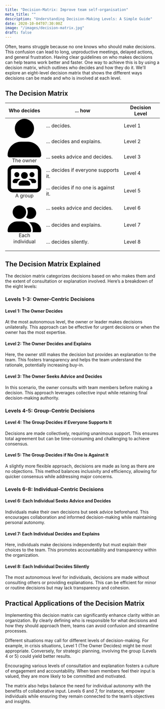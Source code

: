 ```yaml
---
title: "Decision-Matrix: Improve team self-organisation"
meta_title: ""
description: "Understanding Decision-Making Levels: A Simple Guide"
date: 2020-10-04T07:30:00Z
image: "/images/decision-matrix.jpg"
draft: false
---
```


Often, teams struggle because no one knows who should make decisions. This confusion can lead to long, unproductive meetings, delayed actions, and general frustration. Having clear guidelines on who makes decisions can help teams work better and faster. One way to achieve this is by using a decision matrix, which outlines who decides and how they do it. We'll explore an eight-level decision matrix that shows the different ways decisions can be made and who is involved at each level.

## The Decision Matrix

<table>
	<thead>
		<tr>
			<th class="text-center">Who decides</th>
			<th class="text-left">... how</th>
			<th class="text-right">Decision Level</th>
		</tr>
	</thead>
	<tbody>
		<tr>
			<td rowspan="3" style="vertical-align:middle; text-align:center;">
            <svg class="w-10 m-auto fill-slate-50	" xmlns="http://www.w3.org/2000/svg" viewBox="0 0 448 512"><!--!Font Awesome Free 6.5.2 by @fontawesome - https://fontawesome.com License - https://fontawesome.com/license/free Copyright 2024 Fonticons, Inc.--><path d="M224 256A128 128 0 1 0 224 0a128 128 0 1 0 0 256zm-45.7 48C79.8 304 0 383.8 0 482.3C0 498.7 13.3 512 29.7 512H418.3c16.4 0 29.7-13.3 29.7-29.7C448 383.8 368.2 304 269.7 304H178.3z"/></svg>
            The owner</td>
			<td>... decides.</td>
			<td class="text-right">Level 1</td>
		</tr>
		<tr>
			<td>... decides and explains.</td>
			<td class="text-right">Level 2</td>
		</tr>
		<tr>
			<td>... seeks advice and decides.</td>
			<td class="text-right">Level 3</td>
		</tr>
		<tr>
			<td rowspan="2" style="vertical-align:middle; text-align:center">
            <svg class="w-10 m-auto fill-slate-50" xmlns="http://www.w3.org/2000/svg" viewBox="0 0 640 512"><!--!Font Awesome Free 6.5.2 by @fontawesome - https://fontawesome.com License - https://fontawesome.com/license/free Copyright 2024 Fonticons, Inc.--><path d="M96 0C43 0 0 43 0 96V416c0 53 43 96 96 96H544c53 0 96-43 96-96V96c0-53-43-96-96-96H96zM64 96c0-17.7 14.3-32 32-32H544c17.7 0 32 14.3 32 32V416c0 17.7-14.3 32-32 32H96c-17.7 0-32-14.3-32-32V96zm159.8 80a48 48 0 1 0 -96 0 48 48 0 1 0 96 0zM96 309.3c0 14.7 11.9 26.7 26.7 26.7h56.1c8-34.1 32.8-61.7 65.2-73.6c-7.5-4.1-16.2-6.4-25.3-6.4H149.3C119.9 256 96 279.9 96 309.3zM461.2 336h56.1c14.7 0 26.7-11.9 26.7-26.7c0-29.5-23.9-53.3-53.3-53.3H421.3c-9.2 0-17.8 2.3-25.3 6.4c32.4 11.9 57.2 39.5 65.2 73.6zM372 289c-3.9-.7-7.9-1-12-1H280c-4.1 0-8.1 .3-12 1c-26 4.4-47.3 22.7-55.9 47c-2.7 7.5-4.1 15.6-4.1 24c0 13.3 10.7 24 24 24H408c13.3 0 24-10.7 24-24c0-8.4-1.4-16.5-4.1-24c-8.6-24.3-29.9-42.6-55.9-47zM512 176a48 48 0 1 0 -96 0 48 48 0 1 0 96 0zM320 256a64 64 0 1 0 0-128 64 64 0 1 0 0 128z"/></svg>        A group</td>
			<td>... decides if everyone supports it.</td>
			<td class="text-right">Level 4</td>
		</tr>
		<tr>
			<td>... decides if no one is against it.</td>
			<td class="text-right">Level 5</td>
		</tr>
		<tr>
			<td rowspan="3" style="vertical-align:middle; text-align:center">
            
<svg class="w-10 m-auto fill-slate-50" xmlns="http://www.w3.org/2000/svg" viewBox="0 0 640 512"><!--!Font Awesome Free 6.5.2 by @fontawesome - https://fontawesome.com License - https://fontawesome.com/license/free Copyright 2024 Fonticons, Inc.--><path d="M96 128a128 128 0 1 1 256 0A128 128 0 1 1 96 128zM0 482.3C0 383.8 79.8 304 178.3 304h91.4C368.2 304 448 383.8 448 482.3c0 16.4-13.3 29.7-29.7 29.7H29.7C13.3 512 0 498.7 0 482.3zM609.3 512H471.4c5.4-9.4 8.6-20.3 8.6-32v-8c0-60.7-27.1-115.2-69.8-151.8c2.4-.1 4.7-.2 7.1-.2h61.4C567.8 320 640 392.2 640 481.3c0 17-13.8 30.7-30.7 30.7zM432 256c-31 0-59-12.6-79.3-32.9C372.4 196.5 384 163.6 384 128c0-26.8-6.6-52.1-18.3-74.3C384.3 40.1 407.2 32 432 32c61.9 0 112 50.1 112 112s-50.1 112-112 112z"/></svg>Each individual</td>
			<td>... seeks advice and decides.</td>
			<td class="text-right">Level 6</td>
		</tr>
		<tr>
			<td>... decides and explains.</td>
			<td class="text-right">Level 7</td>
		</tr>
		<tr>
			<td>... decides silently.</td>
			<td class="text-right">Level 8</td>
		</tr>
	</tbody>
</table>


## The Decision Matrix Explained

The decision matrix categorizes decisions based on who makes them and the extent of consultation or explanation involved. Here’s a breakdown of the eight levels:

### Levels 1-3: Owner-Centric Decisions

#### Level 1: The Owner Decides
At the most autonomous level, the owner or leader makes decisions unilaterally. This approach can be effective for urgent decisions or when the owner has the most expertise.

#### Level 2: The Owner Decides and Explains
Here, the owner still makes the decision but provides an explanation to the team. This fosters transparency and helps the team understand the rationale, potentially increasing buy-in.

#### Level 3: The Owner Seeks Advice and Decides
In this scenario, the owner consults with team members before making a decision. This approach leverages collective input while retaining final decision-making authority.

### Levels 4-5: Group-Centric Decisions

#### Level 4: The Group Decides if Everyone Supports It
Decisions are made collectively, requiring unanimous support. This ensures total agreement but can be time-consuming and challenging to achieve consensus.

#### Level 5: The Group Decides if No One is Against It
A slightly more flexible approach, decisions are made as long as there are no objections. This method balances inclusivity and efficiency, allowing for quicker consensus while addressing major concerns.

### Levels 6-8: Individual-Centric Decisions

#### Level 6: Each Individual Seeks Advice and Decides
Individuals make their own decisions but seek advice beforehand. This encourages collaboration and informed decision-making while maintaining personal autonomy.

#### Level 7: Each Individual Decides and Explains
Here, individuals make decisions independently but must explain their choices to the team. This promotes accountability and transparency within the organization.

#### Level 8: Each Individual Decides Silently
The most autonomous level for individuals, decisions are made without consulting others or providing explanations. This can be efficient for minor or routine decisions but may lack transparency and cohesion.

## Practical Applications of the Decision Matrix

Implementing this decision matrix can significantly enhance clarity within an organization. By clearly defining who is responsible for what decisions and how they should approach them, teams can avoid confusion and streamline processes.

Different situations may call for different levels of decision-making. For example, in crisis situations, Level 1 (The Owner Decides) might be most appropriate. Conversely, for strategic planning, involving the group (Levels 4 or 5) could yield better results.

Encouraging various levels of consultation and explanation fosters a culture of engagement and accountability. When team members feel their input is valued, they are more likely to be committed and motivated.

The matrix also helps balance the need for individual autonomy with the benefits of collaborative input. Levels 6 and 7, for instance, empower individuals while ensuring they remain connected to the team’s objectives and insights.

